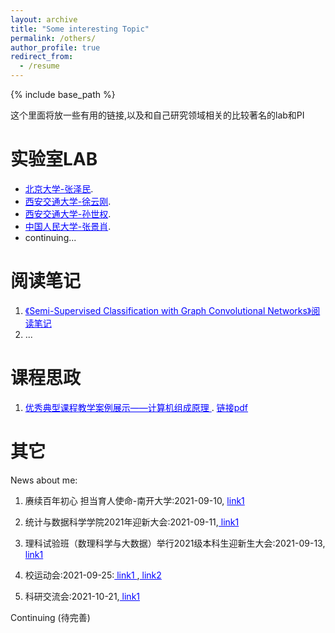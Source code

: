 ```yaml
---
layout: archive
title: "Some interesting Topic"
permalink: /others/
author_profile: true
redirect_from:
  - /resume
---
```


{% include base_path %}


这个里面将放一些有用的链接,以及和自己研究领域相关的比较著名的lab和PI

<style>
/* unvisited link */
a:link {
  color: blue;
}

/* visited link */
a:visited {
  color: black;
}

/* mouse over link */
a:hover {
  color: hotpink;
}

/* selected link */
a:active {
  color: blue;
}
</style>


实验室LAB
============
- <a href="http://cancer-pku.cn/index.php/people/zemin-zhang/"> 北京大学-张泽民</a>.  
- <a href="https://www.xu-bioinfo.com/"> 西安交通大学-徐云刚</a>.  
- <a href="https://sqsun.github.io/"> 西安交通大学-孙世权</a>.  
- <a href="https://zhjxiaoruc.github.io/"> 中国人民大学-张景肖</a>.  
- continuing...  

阅读笔记
============
1. [《Semi-Supervised Classification with Graph Convolutional Networks》阅读笔记](https://zhuanlan.zhihu.com/p/31067515)
2. ...

课程思政
============
1. <a href="https://mp.weixin.qq.com/s/uUmkukyDVQXw0COUsWMp7w"> 优秀典型课程教学案例展示——计算机组成原理 </a>. [链接pdf](/images/teach_case_sizheng.pdf)

其它
=======

News about me:
1. 赓续百年初心 担当育人使命-南开大学:2021-09-10, <a href="https://www.toutiao.com/i7006259384171004429/?tt_from=weixin&utm_campaign=client_share&wxshare_count=1&timestamp=1631285214&app=news_article&utm_source=weixin&utm_medium=toutiao_android&use_new_style=1&req_id=202109102246540102120861993D14BE8C&share_token=ba35dd48-475b-472a-8d1e-5e788a723507&group_id=7006259384171004429&wid=1634875949584"> link1 </a>

2. 统计与数据科学学院2021年迎新大会:2021-09-11,<a href="https://stat.nankai.edu.cn/2021/0911/c12323a393941/page.htm"> link1 </a>

3. 理科试验班（数理科学与大数据）举行2021级本科生迎新生大会:2021-09-13,<a href="https://mp.weixin.qq.com/s?__biz=Mzg5ODUyNTYyNA==&mid=2247493559&idx=1&sn=d7d28393a0b70f24b85b2ab033504229&chksm=c0639760f7141e76e5f612c25a65adf711e0dbab1d9142b4ebe14d907469bb181bdde8685909&mpshare=1&scene=1&srcid=1022ox9v42CpivqpVIIKU4Ou&sharer_sharetime=1634875923341&sharer_shareid=098efe14678d369f4f99188aafa85a72&exportkey=Af5hJ8LEaOSGBEOsuHMx9WE%3D&pass_ticket=2I6XBFAFMqoiLQhq3COjLxFf%2BhySbBUSZEWtWHPNpQs8OmiXGKYyaJo9SNLw3waC&wx_header=0#rd"> link1 </a>

4. 校运动会:2021-09-25:<a href="https://mp.weixin.qq.com/s?__biz=Mzg5ODUyNTYyNA==&mid=2247494038&idx=1&sn=f8b9d8f580c43c13715880fec7da1c4b&chksm=c0639941f7141057ce2567125489dfd3dcc21526a2cdf6ea64e59db3203cb7b26719ad3f490d&mpshare=1&scene=1&srcid=1022UZWCZ9y5OqTjPvWdLuci&sharer_sharetime=1634875872546&sharer_shareid=098efe14678d369f4f99188aafa85a72&exportkey=AdvA7BJQ8cCXyiYuLnE1hr0%3D&pass_ticket=2I6XBFAFMqoiLQhq3COjLxFf%2BhySbBUSZEWtWHPNpQs8OmiXGKYyaJo9SNLw3waC&wx_header=0#rd"> link1 </a>,<a href="https://mp.weixin.qq.com/s?__biz=Mzg5ODUyNTYyNA==&mid=2247494096&idx=1&sn=0906dd21a0caf93e0f3c7e6776d08458&chksm=c0639907f7141011d3e4e2d4ca88a14d89296585b936ae2ede955f608354efc10a6e136fbf48&mpshare=1&scene=1&srcid=1022vQTYBqVv0QYJRmqWML9a&sharer_sharetime=1634875851812&sharer_shareid=098efe14678d369f4f99188aafa85a72&exportkey=AU6vC6PulROPO%2FX22swat3E%3D&pass_ticket=2I6XBFAFMqoiLQhq3COjLxFf%2BhySbBUSZEWtWHPNpQs8OmiXGKYyaJo9SNLw3waC&wx_header=0#rd"> link2 </a>

5. 科研交流会:2021-10-21,<a href="https://mp.weixin.qq.com/s?__biz=Mzg5ODUyNTYyNA==&mid=2247494580&idx=1&sn=8e6d7b52c7b84a355227a13537e98107&chksm=c0639b63f7141275e32748ad91e21bad82e1f2d38dd90d3c4bcf9b2c5371a8bb2991c7a665c1&mpshare=1&scene=1&srcid=1022ONnBFgHxr6aa0YJIcccW&sharer_sharetime=1634875810840&sharer_shareid=098efe14678d369f4f99188aafa85a72&exportkey=AVGKT51yUVp7Z7gRQOBPh8M%3D&pass_ticket=2I6XBFAFMqoiLQhq3COjLxFf%2BhySbBUSZEWtWHPNpQs8OmiXGKYyaJo9SNLw3waC&wx_header=0#rd"> link1 </a>

Continuing (待完善)


